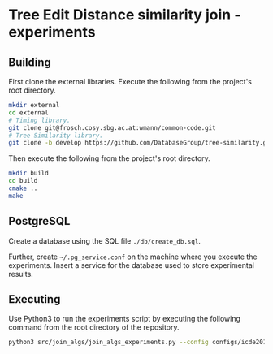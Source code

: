 # Tree Edit Distance similarity join - experiments

## Building

First clone the external libraries. Execute the following from the project's root directory.
```bash
mkdir external
cd external
# Timing library.
git clone git@frosch.cosy.sbg.ac.at:wmann/common-code.git
# Tree Similarity library.
git clone -b develop https://github.com/DatabaseGroup/tree-similarity.git
```

Then execute the following from the project's root directory.
```bash
mkdir build
cd build
cmake ..
make
```

## PostgreSQL

Create a database using the SQL file ``./db/create_db.sql``.

Further, create ``~/.pg_service.conf`` on the machine where you execute the experiments. 
Insert a service for the database used to store experimental results.

## Executing

Use Python3 to run the experiments script by executing the following command from the root directory of the repository. 
```bash
python3 src/join_algs/join_algs_experiments.py --config configs/icde2019/bolzano.json --dataset_path /path_to/ted-datasets/ --service service
```

